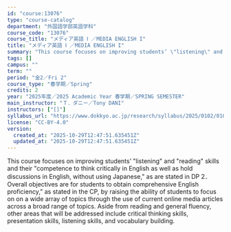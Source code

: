 ```yaml
---
id: "course:13076"
type: "course-catalog"
department: "外国語学部英語学科"
course_code: "13076"
course_title: "メディア英語 Ⅰ ／MEDIA ENGLISH I"
title: "メディア英語 Ⅰ ／MEDIA ENGLISH I"
summary: "This course focuses on improving students’ \"listening\" and \"reading\" skills and their \"competence to think critically in…"
tags: []
campus: ""
term: ""
period: "金2／Fri 2"
course_type: "春学期／Spring"
credits: 2
year: "2025年度／2025 Academic Year 春学期／SPRING SEMESTER"
main_instructor: "Ｔ．ダニー／Tony DANI"
instructors: ["[]"]
syllabus_url: "https://www.dokkyo.ac.jp/research/syllabus/2025/0102/0102_13076_ja_JP.html"
license: "CC-BY-4.0"
version:
  created_at: "2025-10-29T12:47:51.635451Z"
  updated_at: "2025-10-29T12:47:51.635451Z"
---
```

This course focuses on improving students’ "listening" and "reading" skills and their "competence to think critically in English as well as hold discussions in English, without using Japanese," as are stated in DP 2．Overall objectives are for students to obtain comprehensive English proficiency," as stated in the CP, by raising the ability of students to focus on on a wide array of topics through the use of current online media articles across a broad range of topics. Aside from reading and general fluency, other areas that will be addressed include critical thinking skills, presentation skills, listening skills, and vocabulary building.
